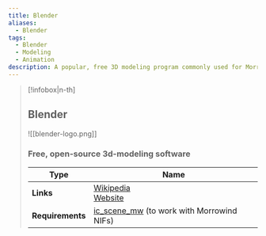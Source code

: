 ```yaml
---
title: Blender
aliases:
  - Blender
tags:
  - Blender
  - Modeling
  - Animation
description: A popular, free 3D modeling program commonly used for Morrowind modding
---
```


> [!infobox|n-th]
> 
> ## Blender
> 
> ![[blender-logo.png]]
> 
> ### Free, open-source 3d-modeling software
> 
> | Type | Name |
> | --- | --- |
> | **Links** | [Wikipedia](https://en.m.wikipedia.org/wiki/Blender_(software))<br>[Website](https://www.blender.org/)
> | **Requirements** | [ic_scene_mw](https://github.com/Greatness7/io_scene_mw) (to work with Morrowind NIFs) |